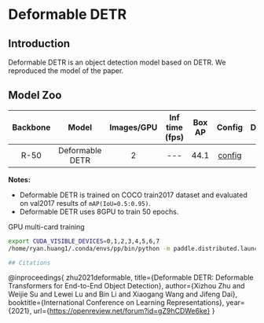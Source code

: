 # Deformable DETR

## Introduction


Deformable DETR is an object detection model based on DETR. We reproduced the model of the paper.


## Model Zoo

| Backbone | Model | Images/GPU  | Inf time (fps) | Box AP | Config | Download |
|:------:|:--------:|:--------:|:--------------:|:------:|:------:|:--------:|
| R-50 | Deformable DETR  | 2 | --- | 44.1 | [config](https://github.com/PaddlePaddle/PaddleDetection/blob/release/2.5/configs/deformable_detr/deformable_detr_r50_1x_coco.yml) | [model](https://paddledet.bj.bcebos.com/models/deformable_detr_r50_1x_coco.pdparams) |

**Notes:**

- Deformable DETR is trained on COCO train2017 dataset and evaluated on val2017 results of `mAP(IoU=0.5:0.95)`.
- Deformable DETR uses 8GPU to train 50 epochs.

GPU multi-card training
```bash
export CUDA_VISIBLE_DEVICES=0,1,2,3,4,5,6,7
/home/ryan.huang1/.conda/envs/pp/bin/python -m paddle.distributed.launch --gpus 0,1,2,3,4,5,6,7 tools/train.py --config configs/obj2seq/deformable_detr_r50_1x_coco.yml --fleet```

## Citations
```
@inproceedings{
zhu2021deformable,
title={Deformable DETR: Deformable Transformers for End-to-End Object Detection},
author={Xizhou Zhu and Weijie Su and Lewei Lu and Bin Li and Xiaogang Wang and Jifeng Dai},
booktitle={International Conference on Learning Representations},
year={2021},
url={https://openreview.net/forum?id=gZ9hCDWe6ke}
}
```
